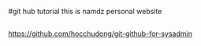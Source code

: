 #git hub tutorial
 this is namdz personal website
 ##
   https://github.com/hocchudong/git-github-for-sysadmin
 

